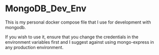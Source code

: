 # MongoDB_Dev_Env 

This is my personal docker compose file that I use for development with mongodb.

If you wish to use it, ensure that you change the credentials in the environment variables first
and I suggest against using mongo-express in any production environment.